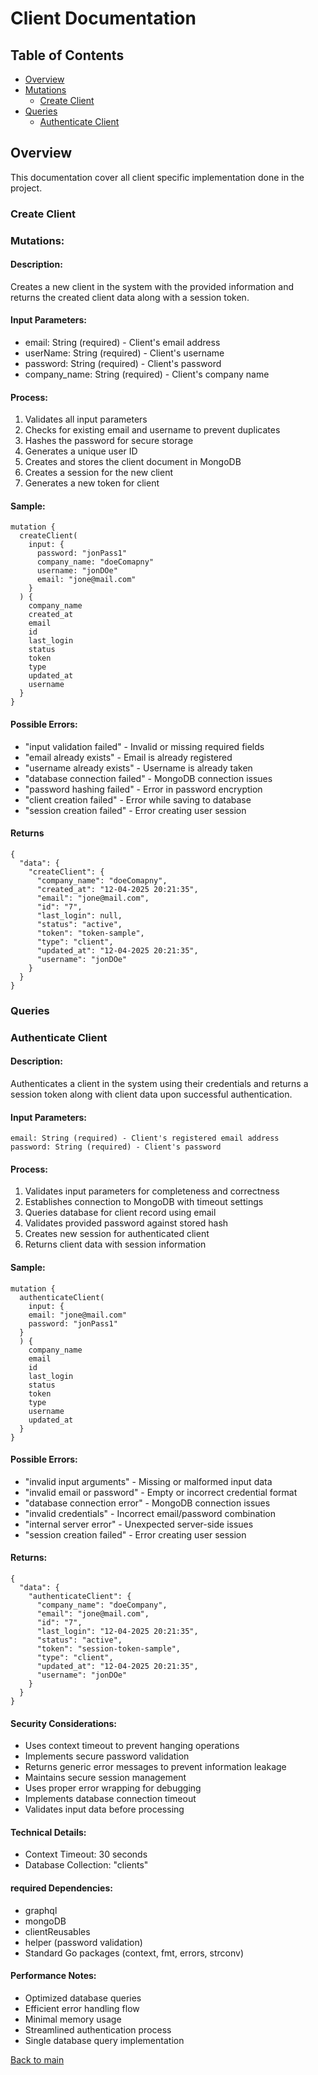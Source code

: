 # Client Documentation

## Table of Contents

- [Overview](#overview)
- [Mutations](#mutations)
  - [Create Client](#create-client) 
- [Queries](#queries)
  - [Authenticate Client](#authenticate-client) 

## Overview

This documentation cover all client specific implementation done in the project.

### Create Client

### Mutations:

#### Description:

Creates a new client in the system with the provided information and returns the 
created client data along with a session token.

#### Input Parameters:

- email: String (required) - Client's email address
- userName: String (required) - Client's username
- password: String (required) - Client's password
- company_name: String (required) - Client's company name

#### Process:

1. Validates all input parameters
2. Checks for existing email and username to prevent duplicates
3. Hashes the password for secure storage
4. Generates a unique user ID
5. Creates and stores the client document in MongoDB
6. Creates a session for the new client
7. Generates a new token for client

#### Sample:

```
mutation {
  createClient(
    input: {
      password: "jonPass1"
      company_name: "doeComapny"
      username: "jonDOe"
      email: "jone@mail.com"
    }
  ) {
    company_name
    created_at
    email
    id
    last_login
    status
    token
    type
    updated_at
    username
  }
}
```

#### Possible Errors:

- "input validation failed" - Invalid or missing required fields
- "email already exists" - Email is already registered
- "username already exists" - Username is already taken
- "database connection failed" - MongoDB connection issues
- "password hashing failed" - Error in password encryption
- "client creation failed" - Error while saving to database
- "session creation failed" - Error creating user session

#### Returns

```
{
  "data": {
    "createClient": {
      "company_name": "doeComapny",
      "created_at": "12-04-2025 20:21:35",
      "email": "jone@mail.com",
      "id": "7",
      "last_login": null,
      "status": "active",
      "token": "token-sample",
      "type": "client",
      "updated_at": "12-04-2025 20:21:35",
      "username": "jonDOe"
    }
  }
}
```

### Queries

### Authenticate Client

#### Description:

Authenticates a client in the system using their credentials and returns a session 
token along with client data upon successful authentication.

#### Input Parameters:

```
email: String (required) - Client's registered email address
password: String (required) - Client's password
```
#### Process:

1. Validates input parameters for completeness and correctness
2. Establishes connection to MongoDB with timeout settings
3. Queries database for client record using email
4. Validates provided password against stored hash
5. Creates new session for authenticated client
6. Returns client data with session information

#### Sample:
```
mutation {
  authenticateClient(
    input: {
    email: "jone@mail.com"
    password: "jonPass1"
  }
  ) {
    company_name
    email
    id
    last_login
    status
    token
    type
    username
    updated_at
  }
}
```

#### Possible Errors:

- "invalid input arguments" - Missing or malformed input data
- "invalid email or password" - Empty or incorrect credential format
- "database connection error" - MongoDB connection issues
- "invalid credentials" - Incorrect email/password combination
- "internal server error" - Unexpected server-side issues
- "session creation failed" - Error creating user session

#### Returns:
```
{
  "data": {
    "authenticateClient": {
      "company_name": "doeCompany",
      "email": "jone@mail.com",
      "id": "7",
      "last_login": "12-04-2025 20:21:35",
      "status": "active",
      "token": "session-token-sample",
      "type": "client",
      "updated_at": "12-04-2025 20:21:35",
      "username": "jonDOe"
    }
  }
}
```

#### Security Considerations:

- Uses context timeout to prevent hanging operations
- Implements secure password validation
- Returns generic error messages to prevent information leakage
- Maintains secure session management
- Uses proper error wrapping for debugging
- Implements database connection timeout
- Validates input data before processing

#### Technical Details:

- Context Timeout: 30 seconds
- Database Collection: "clients"

#### required Dependencies:

- graphql
- mongoDB
- clientReusables
- helper (password validation)
- Standard Go packages (context, fmt, errors, strconv)

#### Performance Notes:
- Optimized database queries
- Efficient error handling flow
- Minimal memory usage
- Streamlined authentication process
- Single database query implementation

[Back to main](../README.md#features)
